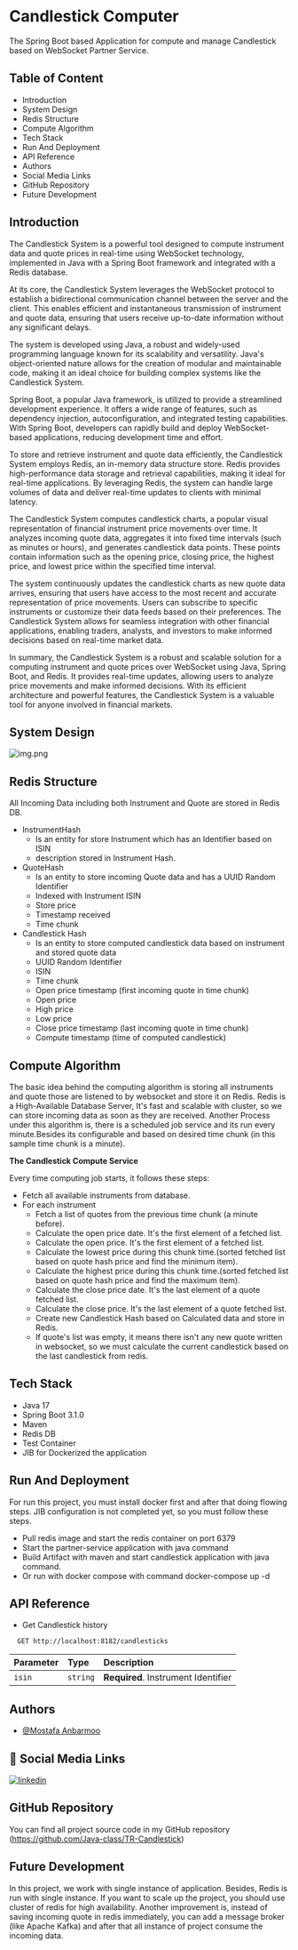 # Candlestick Computer

The Spring Boot based Application for compute and manage Candlestick based on WebSocket Partner Service.

## Table of Content

- Introduction
- System Design
- Redis Structure
- Compute Algorithm
- Tech Stack
- Run And Deployment
- API Reference
- Authors
- Social Media Links
- GitHub Repository
- Future Development

## Introduction

The Candlestick System is a powerful tool designed to compute instrument data and quote prices in real-time using
WebSocket technology, implemented in Java with a Spring Boot framework and integrated with a Redis database.

At its core, the Candlestick System leverages the WebSocket protocol to establish a bidirectional communication channel
between the server and the client. This enables efficient and instantaneous transmission of instrument and quote data,
ensuring that users receive up-to-date information without any significant delays.

The system is developed using Java, a robust and widely-used programming language known for its scalability and
versatility. Java's object-oriented nature allows for the creation of modular and maintainable code, making it an ideal
choice for building complex systems like the Candlestick System.

Spring Boot, a popular Java framework, is utilized to provide a streamlined development experience. It offers a wide
range of features, such as dependency injection, autoconfiguration, and integrated testing capabilities. With Spring
Boot, developers can rapidly build and deploy WebSocket-based applications, reducing development time and effort.

To store and retrieve instrument and quote data efficiently, the Candlestick System employs Redis, an in-memory data
structure store. Redis provides high-performance data storage and retrieval capabilities, making it ideal for real-time
applications. By leveraging Redis, the system can handle large volumes of data and deliver real-time updates to clients
with minimal latency.

The Candlestick System computes candlestick charts, a popular visual representation of financial instrument price
movements over time. It analyzes incoming quote data, aggregates it into fixed time intervals (such as minutes or
hours), and generates candlestick data points. These points contain information such as the opening price, closing
price, the highest price, and lowest price within the specified time interval.

The system continuously updates the candlestick charts as new quote data arrives, ensuring that users have access to the
most recent and accurate representation of price movements. Users can subscribe to specific instruments or customize
their data feeds based on their preferences. The Candlestick System allows for seamless integration with other financial
applications, enabling traders, analysts, and investors to make informed decisions based on real-time market data.

In summary, the Candlestick System is a robust and scalable solution for a computing instrument and quote prices over
WebSocket using Java, Spring Boot, and Redis. It provides real-time updates, allowing users to analyze price movements
and make informed decisions. With its efficient architecture and powerful features, the Candlestick System is a valuable
tool for anyone involved in financial markets.

## System Design

![img.png](img.png)

## Redis Structure

All Incoming Data including both Instrument and Quote are stored in Redis DB.

- InstrumentHash
    - Is an entity for store Instrument which has an Identifier based on ISIN
    - description stored in Instrument Hash.
- QuoteHash
    - Is an entity to store incoming Quote data and has a UUID Random Identifier
    - Indexed with Instrument ISIN
    - Store price
    - Timestamp received
    - Time chunk
- Candlestick Hash
    - Is an entity to store computed candlestick data based on instrument and stored quote data
    - UUID Random Identifier
    - ISIN
    - Time chunk
    - Open price timestamp (first incoming quote in time chunk)
    - Open price
    - High price
    - Low price
    - Close price timestamp (last incoming quote in time chunk)
    - Compute timestamp (time of computed candlestick)

## Compute Algorithm

The basic idea behind the computing algorithm is storing all instruments and quote those are listened to by websocket
and
store it on Redis.
Redis is a High-Available Database Server, It's fast and scalable with cluster, so we can store incoming data as soon as
they are received.
Another Process under this algorithm is, there is a scheduled job service and its run every minute.Besides its
configurable and based on desired time chunk (in this sample time chunk is a minute).

**The Candlestick Compute Service**

Every time computing job starts, it follows these steps:

- Fetch all available instruments from database.
- For each instrument
    - Fetch a list of quotes from the previous time chunk (a minute before).
    - Calculate the open price date. It's the first element of a fetched list.
    - Calculate the open price. It's the first element of a fetched list.
    - Calculate the lowest price during this chunk time.(sorted fetched list based on quote hash price and find the
      minimum
      item).
    - Calculate the highest price during this chunk time.(sorted fetched list based on quote hash price and find the
      maximum
      item).
    - Calculate the close price date. It's the last element of a quote fetched list.
    - Calculate the close price. It's the last element of a quote fetched list.
    - Create new Candlestick Hash based on Calculated data and store in Redis.
    - If quote's list was empty, it means there isn't any new quote written in websocket, so we must calculate the
      current
      candlestick based on the last candlestick from redis.

## Tech Stack

- Java 17
- Spring Boot 3.1.0
- Maven
- Redis DB
- Test Container
- JIB for Dockerized the application

## Run And Deployment

For run this project, you must install docker first and after that doing flowing steps.
JIB configuration is not completed yet, so you must follow these steps.

- Pull redis image and start the redis container on port 6379
- Start the partner-service application with java command
- Build Artifact with maven and start candlestick application with java command.
- Or run with docker compose with command docker-compose up -d

## API Reference 
 - Get Candlestick history

```http
  GET http://localhost:8182/candlesticks
```

| Parameter | Type     | Description                         |
|:----------|:---------|:------------------------------------|
| `isin`    | `string` | **Required**. Instrument Identifier |

## Authors

- [@Mostafa Anbarmoo](https://www.github.com/java-class)

## 🔗 Social Media Links

[![linkedin](https://img.shields.io/badge/linkedin-0A66C2?style=for-the-badge&logo=linkedin&logoColor=white)](https://www.linkedin.com/in/mostafa-anbarmoo)

## GitHub Repository

You can find all project source code in my GitHub repository
(https://github.com/Java-class/TR-Candlestick)

## Future Development

In this project, we work with single instance of application. Besides, Redis is run with single instance. If you want to
scale up the project, you should use cluster of redis for high availability.
Another improvement is, instead of saving incoming quote in redis immediately, you can add a message broker (like Apache
Kafka) and after that all instance of project consume the incoming data.